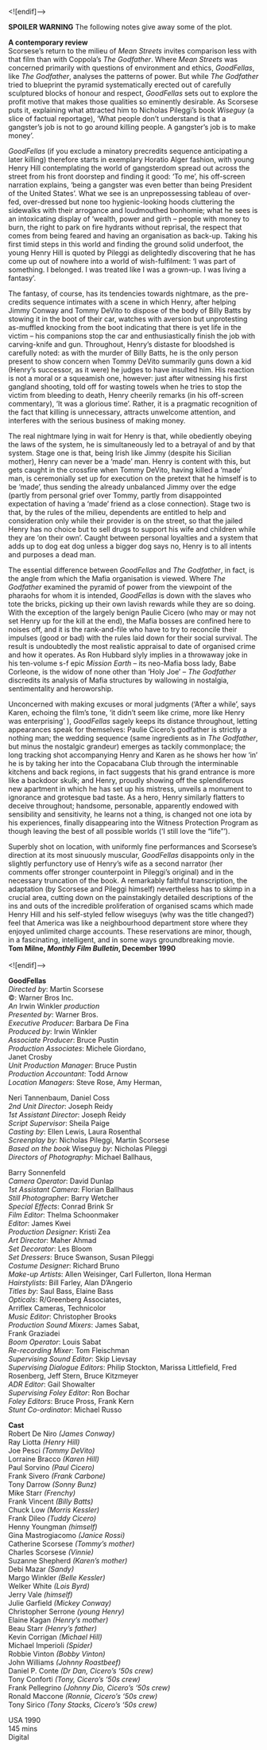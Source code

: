 

<![endif]-->

**SPOILER WARNING** The following notes give away some of the plot.

**A contemporary review**  
Scorsese’s return to the milieu of _Mean Streets_ invites comparison less with that film than with Coppola’s _The Godfather_. Where _Mean Streets_ was concerned primarily with questions of environment and ethics, _GoodFellas_, like _The Godfather_, analyses the patterns of power. But while _The Godfather_ tried to blueprint the pyramid systematically erected out of carefully sculptured blocks of honour and respect, _GoodFellas_ sets out to explore the profit motive that makes those qualities so eminently desirable. As Scorsese puts it, explaining what attracted him to Nicholas Pileggi’s book _Wiseguy_ (a slice of factual reportage), ‘What people don’t understand is that a gangster’s job is not to go around killing people. A gangster’s job is to make money’.

_GoodFellas_ (if you exclude a minatory precredits sequence anticipating a later killing) therefore starts in exemplary Horatio Alger fashion, with young Henry Hill contemplating the world of gangsterdom spread out across the street from his front doorstep and finding it good: ‘To me’, his off-screen narration explains, ‘being a gangster was even better than being President of the United States’. What we see is an unprepossessing tableau of over-fed, over-dressed but none too hygienic-looking hoods cluttering the sidewalks with their arrogance and loudmouthed bonhomie; what he sees is an intoxicating display of ‘wealth, power and girth – people with money to burn, the right to park on fire hydrants without reprisal, the respect that comes from being feared and having an organisation as back-up. Taking his first timid steps in this world and finding the ground solid underfoot, the young Henry Hill is quoted by Pileggi as delightedly discovering that he has come up out of nowhere into a world of wish-fulfilment: ‘I was part of something. I belonged. I was treated like I was a grown-up. I was living a fantasy’.

The fantasy, of course, has its tendencies towards nightmare, as the pre-credits sequence intimates with a scene in which Henry, after helping Jimmy Conway and Tommy DeVito to dispose of the body of Billy Batts by stowing it in the boot of their car, watches with aversion but unprotesting as-muffled knocking from the boot indicating that there is yet life in the victim – his companions stop the car and enthusiastically finish the job with carving-knife and gun. Throughout, Henry’s distaste for bloodshed is carefully noted: as with the murder of Billy Batts, he is the only person present to show concern when Tommy DeVito summarily guns down a kid (Henry’s successor, as it were) he judges to have insulted him. His reaction is not a moral or a squeamish one, however: just after witnessing his first gangland shooting, told off for wasting towels when he tries to stop the victim from bleeding to death, Henry cheerily remarks (in his off-screen commentary), ‘It was a glorious time’. Rather, it is a pragmatic recognition of the fact that killing is unnecessary, attracts unwelcome attention, and interferes with the serious business of making money.

The real nightmare lying in wait for Henry is that, while obediently obeying the laws of the system, he is simultaneously led to a betrayal of and by that system. Stage one is that, being Irish like Jimmy (despite his Sicilian mother), Henry can never be a ‘made’ man. Henry is content with this, but gets caught in the crossfire when Tommy DeVito, having killed a ‘made’ man, is ceremonially set up for execution on the pretext that he himself is to be ‘made’, thus sending the already unbalanced Jimmy over the edge (partly from personal grief over Tommy, partly from disappointed expectation of having a ‘made’ friend as a close connection). Stage two is that, by the rules of the milieu, dependents are entitled to help and consideration only while their provider is on the street, so that the jailed Henry has no choice but to sell drugs to support his wife and children while they are ‘on their own’. Caught between personal loyalties and a system that adds up to dog eat dog unless a bigger dog says no, Henry is to all intents and purposes a dead man.

The essential difference between _GoodFellas_ and _The Godfather_, in fact, is the angle from which the Mafia organisation is viewed. Where _The Godfather_ examined the pyramid of power from the viewpoint of the pharaohs for whom it is intended, _GoodFellas_ is down with the slaves who tote the bricks, picking up their own lavish rewards while they are so doing. With the exception of the largely benign Paulie Cicero (who may or may not set Henry up for the kill at the end), the Mafia bosses are confined here to noises off, and it is the rank-and-file who have to try to reconcile their impulses (good or bad) with the rules laid down for their social survival. The result is undoubtedly the most realistic appraisal to date of organised crime and how it operates. As Ron Hubbard slyly implies in a throwaway joke in his ten-volume s-f epic _Mission Earth_ – its neo-Mafia boss lady, Babe Corleone, is the widow of none other than ‘Holy Joe’ – _The Godfather_ discredits its analysis of Mafia structures by wallowing in nostalgia, sentimentality and heroworship.

Unconcerned with making excuses or moral judgments (‘After a while’, says Karen, echoing the film’s tone, ‘it didn’t seem like crime, more like Henry was enterprising’ ), _GoodFellas_ sagely keeps its distance throughout, letting appearances speak for themselves: Paulie Cicero’s godfather is strictly a nothing man; the wedding sequence (same ingredients as in _The Godfather_, but minus the nostalgic grandeur) emerges as tackily commonplace; the long tracking shot accompanying Henry and Karen as he shows her how ‘in’ he is by taking her into the Copacabana Club through the interminable kitchens and back regions, in fact suggests that his grand entrance is more like a backdoor skulk; and Henry, proudly showing off the splendiferous new apartment in which he has set up his mistress, unveils a monument to ignorance and grotesque bad taste. As a hero, Henry similarly flatters to deceive throughout; handsome, personable, apparently endowed with sensibility and sensitivity, he learns not a thing, is changed not one iota by his experiences, finally disappearing into the Witness Protection Program as though leaving the best of all possible worlds (‘I still love the “life”’).

Superbly shot on location, with uniformly fine performances and Scorsese’s direction at its most sinuously muscular, _GoodFellas_ disappoints only in the slightly perfunctory use of Henry’s wife as a second narrator (her comments offer stronger counterpoint in Pileggi’s original) and in the necessary truncation of the book. A remarkably faithful transcription, the adaptation (by Scorsese and Pileggi himself) nevertheless has to skimp in a crucial area, cutting down on the painstakingly detailed descriptions of the ins and outs of the incredible proliferation of organised scams which made Henry Hill and his self-styled fellow wiseguys (why was the title changed?) feel that America was like a neighbourhood department store where they enjoyed unlimited charge accounts. These reservations are minor, though, in a fascinating, intelligent, and in some ways groundbreaking movie.  
**Tom Milne, _Monthly Film Bulletin_, December 1990**  
<br>
<![endif]-->

**GoodFellas**  
_Directed by_: Martin Scorsese  
©: Warner Bros Inc.  
_An_ Irwin Winkler _production_  
_Presented by_: Warner Bros.  
_Executive Producer_: Barbara De Fina  
_Produced by_: Irwin Winkler  
_Associate Producer_: Bruce Pustin  
_Production Associates_: Michele Giordano,  
Janet Crosby  
_Unit Production Manager_: Bruce Pustin  
_Production Accountant_: Todd Arnow  
_Location Managers_: Steve Rose, Amy Herman,

Neri Tannenbaum, Daniel Coss  
_2nd Unit Director_: Joseph Reidy  
_1st Assistant Director_: Joseph Reidy  
_Script Supervisor_: Sheila Paige  
_Casting by_: Ellen Lewis, Laura Rosenthal  
_Screenplay by_: Nicholas Pileggi, Martin Scorsese  
_Based on the book_ Wiseguy _by_: Nicholas Pileggi  
_Directors of Photography_: Michael Ballhaus,

Barry Sonnenfeld  
_Camera Operator_: David Dunlap  
_1st Assistant Camera_: Florian Ballhaus  
_Still Photographer_: Barry Wetcher  
_Special Effects_: Conrad Brink Sr  
_Film Editor_: Thelma Schoonmaker  
_Editor_: James Kwei  
_Production Designer_: Kristi Zea  
_Art Director_: Maher Ahmad  
_Set Decorator_: Les Bloom  
_Set Dressers_: Bruce Swanson, Susan Pileggi  
_Costume Designer_: Richard Bruno  
_Make-up Artists_: Allen Weisinger, Carl Fullerton, Ilona Herman  
_Hairstylists_: Bill Farley, Alan D’Angerio  
_Titles by_: Saul Bass, Elaine Bass  
_Opticals_: R/Greenberg Associates,  
Arriflex Cameras, Technicolor  
_Music Editor_: Christopher Brooks  
_Production Sound Mixers_: James Sabat,  
Frank Graziadei  
_Boom Operator_: Louis Sabat  
_Re-recording Mixer_: Tom Fleischman  
_Supervising Sound Editor_: Skip Lievsay  
_Supervising Dialogue Editors_: Philip Stockton, Marissa Littlefield, Fred Rosenberg, Jeff Stern, Bruce Kitzmeyer  
_ADR Editor_: Gail Showalter  
_Supervising Foley Editor_: Ron Bochar  
_Foley Editors_: Bruce Pross, Frank Kern  
_Stunt Co-ordinator_: Michael Russo 

**Cast**  
Robert De Niro _(James Conway)_  
Ray Liotta _(Henry Hill)_  
Joe Pesci _(Tommy DeVito)_  
Lorraine Bracco _(Karen Hill)_  
Paul Sorvino _(Paul Cicero)_  
Frank Sivero _(Frank Carbone)_  
Tony Darrow _(Sonny Bunz)_  
Mike Starr _(Frenchy)_  
Frank Vincent _(Billy Batts)_  
Chuck Low _(Morris Kessler)_  
Frank Dileo _(Tuddy Cicero)_  
Henny Youngman _(himself)_  
Gina Mastrogiacomo _(Janice Rossi)_  
Catherine Scorsese _(Tommy’s mother)_  
Charles Scorsese _(Vinnie)_  
Suzanne Shepherd _(Karen’s mother)_  
Debi Mazar _(Sandy)_  
Margo Winkler _(Belle Kessler)_  
Welker White _(Lois Byrd)_  
Jerry Vale _(himself)_  
Julie Garfield _(Mickey Conway)_  
Christopher Serrone _(young Henry)_  
Elaine Kagan _(Henry’s mother)_  
Beau Starr _(Henry’s father)_  
Kevin Corrigan _(Michael Hill)_  
Michael Imperioli _(Spider)_  
Robbie Vinton _(Bobby Vinton)_  
John Williams _(Johnny Roastbeef)_  
Daniel P. Conte _(Dr Dan, Cicero’s ‘50s crew)_  
Tony Conforti _(Tony, Cicero’s ‘50s crew)_  
Frank Pellegrino _(Johnny Dio, Cicero’s ‘50s crew)_  
Ronald Maccone _(Ronnie, Cicero’s ‘50s crew)_  
Tony Sirico _(Tony Stacks, Cicero’s ‘50s crew)_  

USA 1990  
145 mins  
Digital  
<!--stackedit_data:
eyJoaXN0b3J5IjpbMzA5NzIwMjY2XX0=
-->